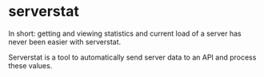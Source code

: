 # serverstat

In short: getting and viewing statistics and current load of a server has never been easier with serverstat.

Serverstat is a tool to automatically send server data to an API and process these values.
